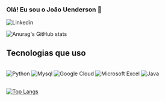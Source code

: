 
### Olá! Eu sou o João Uenderson 👋

![Linkedin](https://img.shields.io/badge/LinkedIn-0077B5?style=for-the-badge&logo=linkedin&logoColor=white (https://www.linkedin.com/in/jo%C3%A3o-uenderson-213b33234
))


![Anurag's GitHub stats](https://github-readme-stats.vercel.app/api?username=JaooR&show_icons=true&theme=tokyonight)

## Tecnologias que uso


<div style="display: inline_block"><br/>
    <img aling="center"  alt="Python" src="https://img.shields.io/badge/Python-14354C?style=for-the-badge&logo=python&logoColor=white">
       <img aling="center"  alt="Mysql" src="https://img.shields.io/badge/MySQL-00000F?style=for-the-badge&logo=mysql&logoColor=white">
          <img aling="center"  alt="Google Cloud" src="https://img.shields.io/badge/Google_Cloud-4285F4?style=for-the-badge&logo=google-cloud&logoColor=white">
             <img aling="center"  alt="Microsoft Excel" src="https://img.shields.io/badge/Microsoft_Excel-217346?style=for-the-badge&logo=microsoft-excel&logoColor=white">
              <img aling="center"  alt="Java" src="https://img.shields.io/badge/Java-ED8B00?style=for-the-badge&logo=java&logoColor=white">
</div><br/>


[![Top Langs](https://github-readme-stats.vercel.app/api/top-langs/?username=JaooR)](https://github.com/anuraghazra/github-readme-stats)
